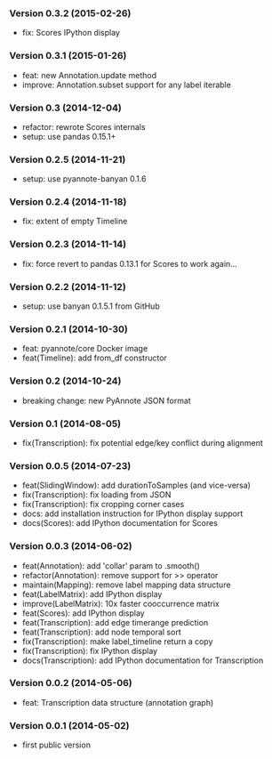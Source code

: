 ### Version 0.3.2 (2015-02-26)

  - fix: Scores IPython display

### Version 0.3.1 (2015-01-26)

  - feat: new Annotation.update method
  - improve: Annotation.subset support for any label iterable

### Version 0.3 (2014-12-04)

  - refactor: rewrote Scores internals
  - setup: use pandas 0.15.1+

### Version 0.2.5 (2014-11-21)

  - setup: use pyannote-banyan 0.1.6

### Version 0.2.4 (2014-11-18)

  - fix: extent of empty Timeline

### Version 0.2.3 (2014-11-14)

  - fix: force revert to pandas 0.13.1 for Scores to work again...

### Version 0.2.2 (2014-11-12)

  - setup: use banyan 0.1.5.1 from GitHub

### Version 0.2.1 (2014-10-30)

  - feat: pyannote/core Docker image
  - feat(Timeline): add from_df constructor

### Version 0.2 (2014-10-24)

  - breaking change: new PyAnnote JSON format

### Version 0.1 (2014-08-05)

  - fix(Transcription): fix potential edge/key conflict during alignment

### Version 0.0.5 (2014-07-23)

  - feat(SlidingWindow): add durationToSamples (and vice-versa)
  - fix(Transcription): fix loading from JSON
  - fix(Transcription): fix cropping corner cases
  - docs: add installation instruction for IPython display support
  - docs(Scores): add IPython documentation for Scores

### Version 0.0.3 (2014-06-02)

  - feat(Annotation): add 'collar' param to .smooth()
  - refactor(Annotation): remove support for >> operator
  - maintain(Mapping): remove label mapping data structure
  - feat(LabelMatrix): add IPython display
  - improve(LabelMatrix): 10x faster cooccurrence matrix
  - feat(Scores): add IPython display
  - feat(Transcription): add edge timerange prediction
  - feat(Transcription): add node temporal sort
  - fix(Transcription): make label_timeline return a copy
  - fix(Transcription): fix IPython display
  - docs(Transcription): add IPython documentation for Transcription

### Version 0.0.2 (2014-05-06)

  - feat: Transcription data structure (annotation graph)

### Version 0.0.1 (2014-05-02)

  - first public version
